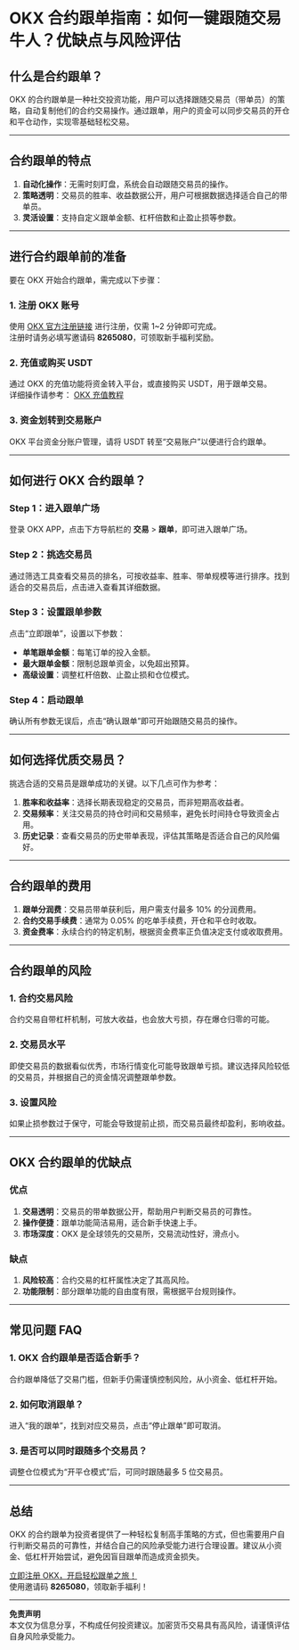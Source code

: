 # OKX 合约跟单指南：如何一键跟随交易牛人？优缺点与风险评估



## 什么是合约跟单？

OKX 的合约跟单是一种社交投资功能，用户可以选择跟随交易员（带单员）的策略，自动复制他们的合约交易操作。通过跟单，用户的资金可以同步交易员的开仓和平仓动作，实现零基础轻松交易。

---

## 合约跟单的特点

1. **自动化操作**：无需时刻盯盘，系统会自动跟随交易员的操作。
2. **策略透明**：交易员的胜率、收益数据公开，用户可根据数据选择适合自己的带单员。
3. **灵活设置**：支持自定义跟单金额、杠杆倍数和止盈止损等参数。

---

## 进行合约跟单前的准备

要在 OKX 开始合约跟单，需完成以下步骤：

### 1. 注册 OKX 账号
使用 [OKX 官方注册链接](https://bit.ly/OKXe) 进行注册，仅需 1~2 分钟即可完成。  
注册时请务必填写邀请码 **8265080**，可领取新手福利奖励。

### 2. 充值或购买 USDT
通过 OKX 的充值功能将资金转入平台，或直接购买 USDT，用于跟单交易。  
详细操作请参考： [OKX 充值教程](https://bit.ly/OKXe)

### 3. 资金划转到交易账户
OKX 平台资金分账户管理，请将 USDT 转至“交易账户”以便进行合约跟单。

---

## 如何进行 OKX 合约跟单？

### Step 1：进入跟单广场
登录 OKX APP，点击下方导航栏的 **交易** > **跟单**，即可进入跟单广场。

### Step 2：挑选交易员
通过筛选工具查看交易员的排名，可按收益率、胜率、带单规模等进行排序。找到适合的交易员后，点击进入查看其详细数据。

### Step 3：设置跟单参数
点击“立即跟单”，设置以下参数：
- **单笔跟单金额**：每笔订单的投入金额。
- **最大跟单金额**：限制总跟单资金，以免超出预算。
- **高级设置**：调整杠杆倍数、止盈止损和仓位模式。

### Step 4：启动跟单
确认所有参数无误后，点击“确认跟单”即可开始跟随交易员的操作。

---

## 如何选择优质交易员？

挑选合适的交易员是跟单成功的关键。以下几点可作为参考：
1. **胜率和收益率**：选择长期表现稳定的交易员，而非短期高收益者。
2. **交易频率**：关注交易员的持仓时间和交易频率，避免长时间持仓导致资金占用。
3. **历史记录**：查看交易员的历史带单表现，评估其策略是否适合自己的风险偏好。

---

## 合约跟单的费用

1. **跟单分润费**：交易员带单获利后，用户需支付最多 10% 的分润费用。
2. **合约交易手续费**：通常为 0.05% 的吃单手续费，开仓和平仓时收取。
3. **资金费率**：永续合约的特定机制，根据资金费率正负值决定支付或收取费用。

---

## 合约跟单的风险

### 1. 合约交易风险
合约交易自带杠杆机制，可放大收益，也会放大亏损，存在爆仓归零的可能。

### 2. 交易员水平
即使交易员的数据看似优秀，市场行情变化可能导致跟单亏损。建议选择风险较低的交易员，并根据自己的资金情况调整跟单参数。

### 3. 设置风险
如果止损参数过于保守，可能会导致提前止损，而交易员最终却盈利，影响收益。

---

## OKX 合约跟单的优缺点

### 优点
1. **交易透明**：交易员的带单数据公开，帮助用户判断交易员的可靠性。
2. **操作便捷**：跟单功能简洁易用，适合新手快速上手。
3. **市场深度**：OKX 是全球领先的交易所，交易流动性好，滑点小。

### 缺点
1. **风险较高**：合约交易的杠杆属性决定了其高风险。
2. **功能限制**：部分跟单功能的自由度有限，需根据平台规则操作。

---

## 常见问题 FAQ

### 1. OKX 合约跟单是否适合新手？
合约跟单降低了交易门槛，但新手仍需谨慎控制风险，从小资金、低杠杆开始。

### 2. 如何取消跟单？
进入“我的跟单”，找到对应交易员，点击“停止跟单”即可取消。

### 3. 是否可以同时跟随多个交易员？
调整仓位模式为“开平仓模式”后，可同时跟随最多 5 位交易员。

---

## 总结

OKX 的合约跟单为投资者提供了一种轻松复制高手策略的方式，但也需要用户自行判断交易员的可靠性，并结合自己的风险承受能力进行合理设置。建议从小资金、低杠杆开始尝试，避免因盲目跟单而造成资金损失。

[立即注册 OKX，开启轻松跟单之旅！](https://bit.ly/OKXe)  
使用邀请码 **8265080**，领取新手福利！

---

**免责声明**  
本文仅为信息分享，不构成任何投资建议。加密货币交易具有高风险，请谨慎评估自身风险承受能力。
